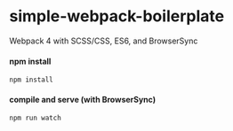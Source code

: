 # simple-webpack-boilerplate
Webpack 4 with SCSS/CSS, ES6, and BrowserSync

#### npm install
```
npm install
```

#### compile and serve (with BrowserSync)
```
npm run watch
```

